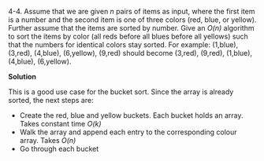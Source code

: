 4-4. Assume that we are given *n* pairs of items as input, where the first item is a number and the second item is one of three colors (red, blue, or yellow). Further assume that the items are sorted by number. Give an *O(n)* algorithm to sort the items by color (all reds before all blues before all yellows) such that the numbers for identical colors stay sorted. For example: (1,blue), (3,red), (4,blue), (6,yellow), (9,red) should become (3,red), (9,red), (1,blue), (4,blue), (6,yellow).

**Solution**

This is a good use case for the bucket sort. Since the array is already sorted, the next steps are:

 * Create the red, blue and yellow buckets. Each bucket holds an array. Takes constant time *O(k)*
 * Walk the array and append each entry to the corresponding colour array. Takes *O(n)*
 * Go through each bucket